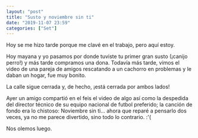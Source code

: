 ```yaml
---
layout: "post"
title: "Susto y noviembre sin ti"
date: "2019-11-07 23:59"
categories: ["Set"]
---
```


Hoy se me hizo tarde porque me clavé en el trabajo, pero aquí estoy.

Hoy mayana y yo pasamos por donde tuviste tu primer gran susto (¡canijo perro!) y más tarde compramos una dona. Todavía más tarde, vimos el video de una pareja de amigos rescatando a un cachorro en problemas y le daban un hogar, fue muy bonito.

La calle sigue cerrada y, de hecho, ¡está cerrada por ambos lados!

Ayer un amigo compartió en el feis el video de algo así como la despedida del director técnico de su equipo nacional de futbol preferido; la canción de fondo era lo chistoso: Noviembre sin ti... ahora que reparé a pensarlo dos veces, ya no me parece divertido, sino todo lo contrario. :'(

Nos olemos luego.